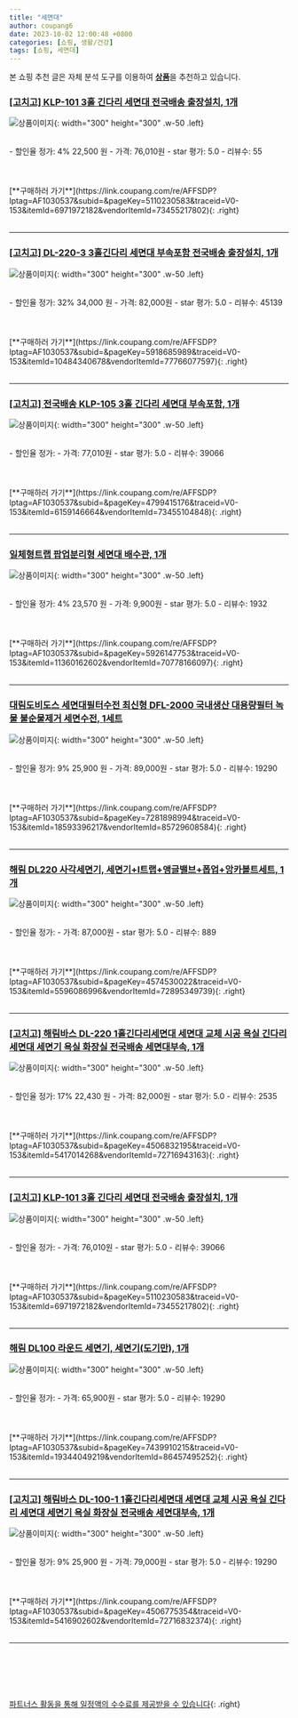```yaml
---
title: "세면대"
author: coupang6
date: 2023-10-02 12:00:48 +0800
categories: [쇼핑, 생활/건강]
tags: [쇼핑, 세면대]
---
```


본 쇼핑 추천 글은 자체 분석 도구를 이용하여 [**상품**](https://link.coupang.com/a/bao1ui)을 추천하고 있습니다.

### [[고치고] KLP-101 3홀 긴다리 세면대 전국배송 출장설치, 1개](https://link.coupang.com/re/AFFSDP?lptag=AF1030537&subid=&pageKey=5110230583&traceid=V0-153&itemId=6971972182&vendorItemId=73455217802)

![상품이미지](https://thumbnail6.coupangcdn.com/thumbnails/remote/230x230ex/image/vendor_inventory/f25c/acffd969ac295903300e3fc223fbf3400f2416412075c0a634be9f5aaeb0.jpg){: width="300" height="300" .w-50 .left}


<br>
- 할인율 정가: 4%  22,500   원
- 가격: 76,010원
- star 평가: 5.0
- 리뷰수: 55
<br>
<br>
<br>
<br>
[**구매하러 가기**](https://link.coupang.com/re/AFFSDP?lptag=AF1030537&subid=&pageKey=5110230583&traceid=V0-153&itemId=6971972182&vendorItemId=73455217802){: .right}
<br>
<br>

---

### [[고치고] DL-220-3 3홀긴다리 세면대 부속포함 전국배송 출장설치, 1개](https://link.coupang.com/re/AFFSDP?lptag=AF1030537&subid=&pageKey=5918685989&traceid=V0-153&itemId=10484340678&vendorItemId=77766077597)

![상품이미지](https://thumbnail10.coupangcdn.com/thumbnails/remote/230x230ex/image/vendor_inventory/8957/296dfd0925f51539b6a7c457e51fd62ad50f7c866dc372f087a66cd9ebd5.jpg){: width="300" height="300" .w-50 .left}


<br>
- 할인율 정가: 32%  34,000   원
- 가격: 82,000원
- star 평가: 5.0
- 리뷰수: 45139
<br>
<br>
<br>
<br>
[**구매하러 가기**](https://link.coupang.com/re/AFFSDP?lptag=AF1030537&subid=&pageKey=5918685989&traceid=V0-153&itemId=10484340678&vendorItemId=77766077597){: .right}
<br>
<br>

---

### [[고치고] 전국배송 KLP-105 3홀 긴다리 세면대 부속포함, 1개](https://link.coupang.com/re/AFFSDP?lptag=AF1030537&subid=&pageKey=4799415176&traceid=V0-153&itemId=6159146664&vendorItemId=73455104848)

![상품이미지](https://thumbnail8.coupangcdn.com/thumbnails/remote/230x230ex/image/vendor_inventory/e3c6/cd1e800ad40aa75e770a91d7e813569456081d5f1c75aa3ec64358f9b2b7.jpg){: width="300" height="300" .w-50 .left}


<br>
- 할인율 정가: 
- 가격: 77,010원
- star 평가: 5.0
- 리뷰수: 39066
<br>
<br>
<br>
<br>
[**구매하러 가기**](https://link.coupang.com/re/AFFSDP?lptag=AF1030537&subid=&pageKey=4799415176&traceid=V0-153&itemId=6159146664&vendorItemId=73455104848){: .right}
<br>
<br>

---

### [일체형트랩 팝업분리형 세면대 배수관, 1개](https://link.coupang.com/re/AFFSDP?lptag=AF1030537&subid=&pageKey=5926147753&traceid=V0-153&itemId=11360162602&vendorItemId=70778166097)

![상품이미지](https://thumbnail9.coupangcdn.com/thumbnails/remote/230x230ex/image/retail/images/3839792368903413-68747b4c-d02e-4948-b468-915842948548.jpg){: width="300" height="300" .w-50 .left}


<br>
- 할인율 정가: 4%  23,570   원
- 가격: 9,900원
- star 평가: 5.0
- 리뷰수: 1932
<br>
<br>
<br>
<br>
[**구매하러 가기**](https://link.coupang.com/re/AFFSDP?lptag=AF1030537&subid=&pageKey=5926147753&traceid=V0-153&itemId=11360162602&vendorItemId=70778166097){: .right}
<br>
<br>

---

### [대림도비도스 세면대필터수전 최신형 DFL-2000 국내생산 대용량필터 녹물 불순물제거 세면수전, 1세트](https://link.coupang.com/re/AFFSDP?lptag=AF1030537&subid=&pageKey=7281898994&traceid=V0-153&itemId=18593396217&vendorItemId=85729608584)

![상품이미지](https://thumbnail10.coupangcdn.com/thumbnails/remote/230x230ex/image/vendor_inventory/c816/39e61f31e86bbb091e52fbbb08bbfac2d7de175c56e7a0d32b9080f51306.jpg){: width="300" height="300" .w-50 .left}


<br>
- 할인율 정가: 9%  25,900   원
- 가격: 89,000원
- star 평가: 5.0
- 리뷰수: 19290
<br>
<br>
<br>
<br>
[**구매하러 가기**](https://link.coupang.com/re/AFFSDP?lptag=AF1030537&subid=&pageKey=7281898994&traceid=V0-153&itemId=18593396217&vendorItemId=85729608584){: .right}
<br>
<br>

---

### [해림 DL220 사각세면기, 세면기+I트랩+앵글밸브+폽업+앙카볼트세트, 1개](https://link.coupang.com/re/AFFSDP?lptag=AF1030537&subid=&pageKey=4574530022&traceid=V0-153&itemId=5596086996&vendorItemId=72895349739)

![상품이미지](https://thumbnail7.coupangcdn.com/thumbnails/remote/230x230ex/image/vendor_inventory/d712/fbfe134ce0188b550b1d746ac55cb8b0b2b80b2e34b014295b5b6beb9da6.jpg){: width="300" height="300" .w-50 .left}


<br>
- 할인율 정가: 
- 가격: 87,000원
- star 평가: 5.0
- 리뷰수: 889
<br>
<br>
<br>
<br>
[**구매하러 가기**](https://link.coupang.com/re/AFFSDP?lptag=AF1030537&subid=&pageKey=4574530022&traceid=V0-153&itemId=5596086996&vendorItemId=72895349739){: .right}
<br>
<br>

---

### [[고치고] 해림바스 DL-220 1홀긴다리세면대 세면대 교체 시공 욕실 긴다리 세면대 세면기 욕실 화장실 전국배송 세면대부속, 1개](https://link.coupang.com/re/AFFSDP?lptag=AF1030537&subid=&pageKey=4506832195&traceid=V0-153&itemId=5417014268&vendorItemId=72716943163)

![상품이미지](https://thumbnail7.coupangcdn.com/thumbnails/remote/230x230ex/image/vendor_inventory/79da/ba25d4357608011a9346af58a20fb4d8f7d5c2fc4d45ef5418f3c2b07d00.jpg){: width="300" height="300" .w-50 .left}


<br>
- 할인율 정가: 17%  22,430   원
- 가격: 82,000원
- star 평가: 5.0
- 리뷰수: 2535
<br>
<br>
<br>
<br>
[**구매하러 가기**](https://link.coupang.com/re/AFFSDP?lptag=AF1030537&subid=&pageKey=4506832195&traceid=V0-153&itemId=5417014268&vendorItemId=72716943163){: .right}
<br>
<br>

---

### [[고치고] KLP-101 3홀 긴다리 세면대 전국배송 출장설치, 1개](https://link.coupang.com/re/AFFSDP?lptag=AF1030537&subid=&pageKey=5110230583&traceid=V0-153&itemId=6971972182&vendorItemId=73455217802)

![상품이미지](https://thumbnail6.coupangcdn.com/thumbnails/remote/230x230ex/image/vendor_inventory/f25c/acffd969ac295903300e3fc223fbf3400f2416412075c0a634be9f5aaeb0.jpg){: width="300" height="300" .w-50 .left}


<br>
- 할인율 정가: 
- 가격: 76,010원
- star 평가: 5.0
- 리뷰수: 39066
<br>
<br>
<br>
<br>
[**구매하러 가기**](https://link.coupang.com/re/AFFSDP?lptag=AF1030537&subid=&pageKey=5110230583&traceid=V0-153&itemId=6971972182&vendorItemId=73455217802){: .right}
<br>
<br>

---

### [해림 DL100 라운드 세면기, 세면기(도기만), 1개](https://link.coupang.com/re/AFFSDP?lptag=AF1030537&subid=&pageKey=7439910215&traceid=V0-153&itemId=19344049219&vendorItemId=86457495252)

![상품이미지](https://thumbnail10.coupangcdn.com/thumbnails/remote/230x230ex/image/vendor_inventory/1772/06fbaafba08e19558e438651b0e097e48848c41295b8a28fded659b0f0a1.jpg){: width="300" height="300" .w-50 .left}


<br>
- 할인율 정가: 
- 가격: 65,900원
- star 평가: 5.0
- 리뷰수: 19290
<br>
<br>
<br>
<br>
[**구매하러 가기**](https://link.coupang.com/re/AFFSDP?lptag=AF1030537&subid=&pageKey=7439910215&traceid=V0-153&itemId=19344049219&vendorItemId=86457495252){: .right}
<br>
<br>

---

### [[고치고] 해림바스 DL-100-1 1홀긴다리세면대 세면대 교체 시공 욕실 긴다리 세면대 세면기 욕실 화장실 전국배송 세면대부속, 1개](https://link.coupang.com/re/AFFSDP?lptag=AF1030537&subid=&pageKey=4506775354&traceid=V0-153&itemId=5416902602&vendorItemId=72716832374)

![상품이미지](https://thumbnail9.coupangcdn.com/thumbnails/remote/230x230ex/image/vendor_inventory/ffa5/0726237436d8a1269c66f8e278bde8867c862cdb335558a419ba82517079.jpg){: width="300" height="300" .w-50 .left}


<br>
- 할인율 정가: 9%  25,900   원
- 가격: 79,000원
- star 평가: 5.0
- 리뷰수: 19290
<br>
<br>
<br>
<br>
[**구매하러 가기**](https://link.coupang.com/re/AFFSDP?lptag=AF1030537&subid=&pageKey=4506775354&traceid=V0-153&itemId=5416902602&vendorItemId=72716832374){: .right}
<br>
<br>

---
<br><br><br><br><br> [파트너스 활동을 통해 일정액의 수수료를 제공받을 수 있습니다](https://link.coupang.com/a/bao1ui){: .right}